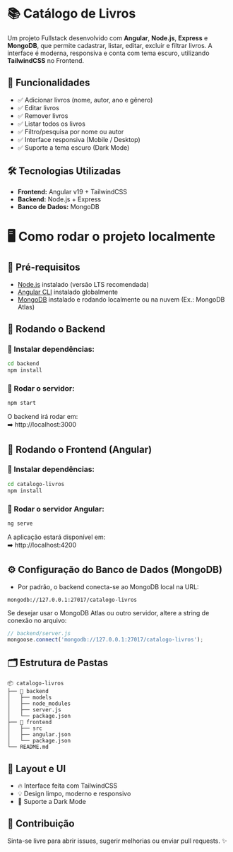 
# 📚 Catálogo de Livros

Um projeto Fullstack desenvolvido com **Angular**, **Node.js**, **Express** e **MongoDB**, que permite cadastrar, listar, editar, excluir e filtrar livros. A interface é moderna, responsiva e conta com tema escuro, utilizando **TailwindCSS** no Frontend.

## 🚀 Funcionalidades

- ✅ Adicionar livros (nome, autor, ano e gênero)
- ✅ Editar livros
- ✅ Remover livros
- ✅ Listar todos os livros
- ✅ Filtro/pesquisa por nome ou autor
- ✅ Interface responsiva (Mobile / Desktop)
- ✅ Suporte a tema escuro (Dark Mode)

## 🛠️ Tecnologias Utilizadas

- **Frontend:** Angular v19 + TailwindCSS
- **Backend:** Node.js + Express
- **Banco de Dados:** MongoDB

# 🖥️ Como rodar o projeto localmente

## 🔸 Pré-requisitos

- [Node.js](https://nodejs.org) instalado (versão LTS recomendada)
- [Angular CLI](https://angular.io/cli) instalado globalmente
- [MongoDB](https://www.mongodb.com/) instalado e rodando localmente ou na nuvem (Ex.: MongoDB Atlas)

## 🚩 Rodando o Backend

### 🔸 Instalar dependências:

```bash
cd backend
npm install
```

### 🔸 Rodar o servidor:

```bash
npm start
```

O backend irá rodar em:  
➡️ http://localhost:3000

## 🚩 Rodando o Frontend (Angular)

### 🔸 Instalar dependências:

```bash
cd catalogo-livros
npm install
```

### 🔸 Rodar o servidor Angular:

```bash
ng serve
```

A aplicação estará disponível em:  
➡️ http://localhost:4200

## ⚙️ Configuração do Banco de Dados (MongoDB)

- Por padrão, o backend conecta-se ao MongoDB local na URL:

```
mongodb://127.0.0.1:27017/catalogo-livros
```

Se desejar usar o MongoDB Atlas ou outro servidor, altere a string de conexão no arquivo:

```javascript
// backend/server.js
mongoose.connect('mongodb://127.0.0.1:27017/catalogo-livros');
```

## 🗂️ Estrutura de Pastas

```
📦 catalogo-livros
├── 📁 backend
│   ├── models
│   ├── node_modules
│   ├── server.js
│   └── package.json
├── 📁 frontend
│   ├── src
│   ├── angular.json
│   └── package.json
└── README.md
```

## 🎨 Layout e UI

- 🔥 Interface feita com TailwindCSS
- 💡 Design limpo, moderno e responsivo
- 🌙 Suporte a Dark Mode

## 🤝 Contribuição

Sinta-se livre para abrir issues, sugerir melhorias ou enviar pull requests. ✨

